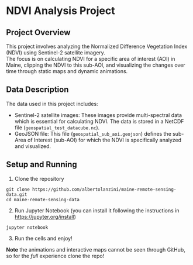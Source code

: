 # NDVI Analysis Project
## Project Overview

This project involves analyzing the Normalized Difference Vegetation Index (NDVI) using Sentinel-2 satellite imagery.  
The focus is on calculating NDVI for a specific area of interest (AOI) in Maine, clipping the NDVI to this sub-AOI, and visualizing the changes over time through static maps and dynamic animations.

## Data Description

The data used in this project includes:
- Sentinel-2 satellite images: These images provide multi-spectral data which is essential for calculating NDVI. The data is stored in a NetCDF file (```geospatial_test_datacube.nc```).
- GeoJSON file: This file (```geospatial_sub_aoi.geojson```) defines the sub-Area of Interest (sub-AOI) for which the NDVI is specifically analyzed and visualized.

## Setup and Running

1. Clone the repository
```commandline
git clone https://github.com/albertolanzini/maine-remote-sensing-data.git
cd maine-remote-sensing-data
```
2. Run Jupyter Notebook (you can install it following the instructions in https://jupyter.org/install)
```commandline
jupyter notebook
```
3. Run the cells and enjoy!

**Note** the animations and interactive maps cannot be seen through GitHub, so for the _full_ experience clone the repo!

